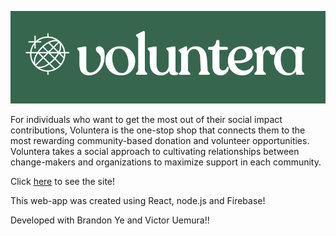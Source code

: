 ![voluntera Logo](volunteraLogo.png)


For individuals who want to get the most out of their social impact contributions, Voluntera is the one-stop shop that connects
them to the most rewarding community-based donation and volunteer opportunities. 
Voluntera takes a social approach to cultivating relationships between change-makers and organizations to maximize support in each community.

Click [here](https://www.voluntera.ca/) to see the site!

This web-app was created using React, node.js and Firebase!

Developed with Brandon Ye and Victor Uemura!!
